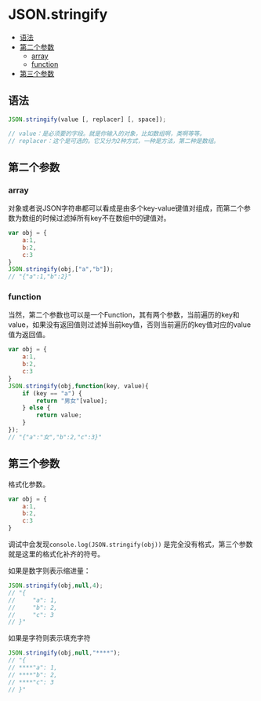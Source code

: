 
# JSON.stringify

- [语法](#语法)
- [第二个参数](#第二个参数)
  - [array](#array)
  - [function](#function)
- [第三个参数](#第三个参数)

## 语法

``` javascript 
JSON.stringify(value [, replacer] [, space]);

// value：是必须要的字段。就是你输入的对象，比如数组啊，类啊等等。 
// replacer：这个是可选的。它又分为2种方式，一种是方法，第二种是数组。 
```

## 第二个参数

### array

对象或者说JSON字符串都可以看成是由多个key-value键值对组成，而第二个参数为数组的时候过滤掉所有key不在数组中的键值对。

``` javascript
var obj = {
	a:1,
	b:2,
	c:3
}
JSON.stringify(obj,["a","b"]);
// "{"a":1,"b":2}"
```

### function

当然，第二个参数也可以是一个Function，其有两个参数，当前遍历的key和value，如果没有返回值则过滤掉当前key值，否则当前遍历的key值对应的value值为返回值。

``` javascript
var obj = {
	a:1,
	b:2,
	c:3
}
JSON.stringify(obj,function(key, value){
	if (key == "a") {
		return "男女"[value];
	} else {
		return value;
	}
});
// "{"a":"女","b":2,"c":3}"
```

## 第三个参数

格式化参数。

``` javascript
var obj = {
	a:1,
	b:2,
	c:3
}
```

调试中会发现`console.log(JSON.stringify(obj))` 是完全没有格式，第三个参数就是这里的格式化补齐的符号。

如果是数字则表示缩进量：

``` javascript
JSON.stringify(obj,null,4);
// "{
//     "a": 1,
//     "b": 2,
//     "c": 3
// }"
```

如果是字符则表示填充字符

``` javascript
JSON.stringify(obj,null,"****");
// "{
// ****"a": 1,
// ****"b": 2,
// ****"c": 3
// }"
```